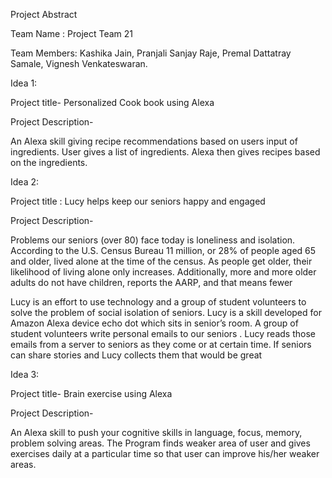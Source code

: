 
Project Abstract

Team Name : Project Team 21

Team Members:
Kashika Jain,
Pranjali Sanjay Raje,
Premal Dattatray Samale,
Vignesh Venkateswaran.


Idea 1:

Project title- Personalized Cook book using Alexa

Project Description-

An Alexa skill giving recipe recommendations based on users input of ingredients. User gives a list of ingredients. Alexa then gives recipes based on the ingredients. 

Idea 2:

Project title : Lucy helps keep our seniors happy and  engaged

Project Description-

Problems our seniors (over 80) face today is loneliness and isolation. According to the U.S. Census Bureau 11 million, or 28% of people aged 65 and older, lived alone at the time of the census. As people get older, their likelihood of living alone only increases. Additionally, more and more older adults do not have children, reports the AARP, and that means fewer 

Lucy is an effort to use technology and a  group of student volunteers to solve the problem  of social isolation of seniors. Lucy is a skill developed for Amazon Alexa device echo dot which sits in senior’s room. A group of student volunteers write personal emails to our seniors . Lucy reads those emails from a server to seniors as they come or at certain time. If seniors can share stories and Lucy collects them that would be great

Idea 3:

Project title- Brain exercise using Alexa

Project Description-

An Alexa skill to push your cognitive skills in language, focus, memory, problem solving areas. The Program finds weaker area of user and gives exercises daily at a particular time so that user can improve his/her weaker areas. 

